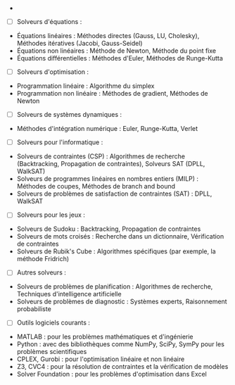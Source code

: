 -
- [ ] Solveurs d'équations :
- Équations linéaires : Méthodes directes (Gauss, LU, Cholesky), Méthodes itératives (Jacobi, Gauss-Seidel)
- Équations non linéaires : Méthode de Newton, Méthode du point fixe
- Équations différentielles : Méthodes d'Euler, Méthodes de Runge-Kutta
- [ ] Solveurs d'optimisation :
- Programmation linéaire : Algorithme du simplex
- Programmation non linéaire : Méthodes de gradient, Méthodes de Newton
- [ ] Solveurs de systèmes dynamiques :
- Méthodes d'intégration numérique : Euler, Runge-Kutta, Verlet
- [ ] Solveurs pour l'informatique :
- Solveurs de contraintes (CSP) : Algorithmes de recherche (Backtracking, Propagation de contraintes), Solveurs SAT (DPLL, WalkSAT)
- Solveurs de programmes linéaires en nombres entiers (MILP) : Méthodes de coupes, Méthodes de branch and bound
- Solveurs de problèmes de satisfaction de contraintes (SAT) : DPLL, WalkSAT
- [ ] Solveurs pour les jeux :
- Solveurs de Sudoku : Backtracking, Propagation de contraintes
- Solveurs de mots croisés : Recherche dans un dictionnaire, Vérification de contraintes
- Solveurs de Rubik's Cube : Algorithmes spécifiques (par exemple, la méthode Fridrich)
- [ ] Autres solveurs :
- Solveurs de problèmes de planification : Algorithmes de recherche, Techniques d'intelligence artificielle
- Solveurs de problèmes de diagnostic : Systèmes experts, Raisonnement probabiliste
- [ ] Outils logiciels courants :
- MATLAB : pour les problèmes mathématiques et d'ingénierie
- Python : avec des bibliothèques comme NumPy, SciPy, SymPy pour les problèmes scientifiques
- CPLEX, Gurobi : pour l'optimisation linéaire et non linéaire
- Z3, CVC4 : pour la résolution de contraintes et la vérification de modèles
- Solver Foundation : pour les problèmes d'optimisation dans Excel